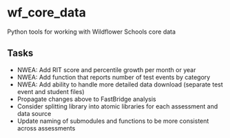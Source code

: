 # wf_core_data

Python tools for working with Wildflower Schools core data

## Tasks
* NWEA: Add RIT score and percentile growth per month or year
* NWEA: Add function that reports number of test events by category
* NWEA: Add ability to handle more detailed data download (separate test event and student files)
* Propagate changes above to FastBridge analysis
* Consider splitting library into atomic libraries for each assessment and data source
* Update naming of submodules and functions to be more consistent across assessments
